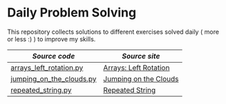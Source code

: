 # Daily Problem Solving

This repository collects solutions to different exercises solved daily ( more or less :) )
to improve my skills.


| *Source code*                                                                                                                   | *Source site*                                                                                   |
|---------------------------------------------------------------------------------------------------------------------------------|-------------------------------------------------------------------------------------------------|
| [arrays\_left\_rotation.py](https://github.com/piergiorgioladisa/DailyProblemSolving/blob/master/arrays\_left\_rotation.py)     | [Arrays: Left Rotation](https://www.hackerrank.com/challenges/ctci-array-left-rotation/problem) |
| [jumping\_on\_the\_clouds.py](https://github.com/piergiorgioladisa/DailyProblemSolving/blob/master/jumping\_on\_the\_clouds.py) | [Jumping on the Clouds](https://www.hackerrank.com/challenges/jumping-on-the-clouds/problem)    |
| [repeated\_string.py](https://github.com/piergiorgioladisa/DailyProblemSolving/blob/master/repeated\_string.py)                 | [Repeated String](https://www.hackerrank.com/challenges/repeated-string/problem)                |
